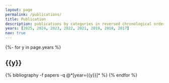 ```yaml
---
layout: page
permalink: /publications/
title: Publication
description: publications by categories in reversed chronological order. # publications by categories in reversed chronological order. generated by jekyll-scholar.
years: [2025, 2024, 2023, 2022, 2021, 2019, 2018, 2017]
nav: true
---
```

<!-- _pages/publications.md -->
<div class="publications">

{%- for y in page.years %}
  <h2 class="year">{{y}}</h2>
  {% bibliography -f papers -q @*[year={{y}}]* %}
{% endfor %}

</div>
